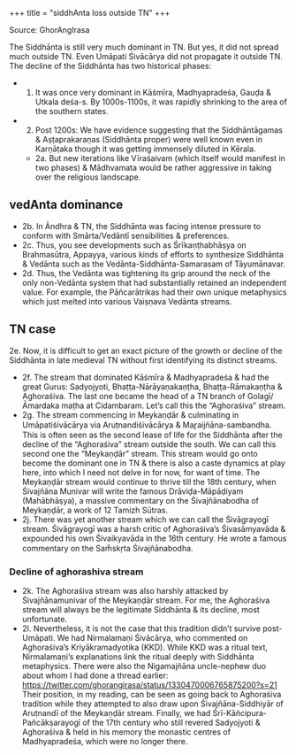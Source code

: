 +++
title = "siddhAnta loss outside TN"
+++

Source: GhorAngIrasa

The Siddhānta is still very much dominant in TN. But yes, it did not spread much outside TN. Even Umāpati Śivācārya did not propagate it outside TN. The decline of the Siddhānta has two historical phases: 

- 1. It was once very dominant in Kāśmīra, Madhyapradeśa, Gauḍa & Utkala deśa-s. By 1000s-1100s, it was rapidly shrinking to the area of the southern states.
- 2. Post 1200s: We have evidence suggesting that the Siddhāntāgamas & Aṣṭaprakaraṇas (Siddhānta proper) were well known even in Karṇāṭaka though it was getting immensely diluted in Kērala.
  - 2a. But new iterations like Vīraśaivam (which itself would manifest in two phases) & Mādhvamata would be rather aggressive in taking over the religious landscape.

## vedAnta dominance
- 2b. In Āndhra & TN, the Siddhānta was facing intense pressure to conform with Smārta/Vedāntī sensibilities & preferences.
- 2c. Thus, you see developments such as Śrīkaṇṭhabhāṣya on Brahmasūtra, Appayya, various kinds of efforts to synthesize Siddhānta & Vedānta such as the Vedānta-Siddhānta-Samarasam of Tāyumānavar. 
- 2d. Thus, the Vedānta was tightening its grip around the neck of the only non-Vedānta system that had substantially retained an independent value. For example, the Pāñcarātrikas had their own unique metaphysics which just melted into various Vaiṣṇava Vedānta streams.

## TN case
2e. Now, it is difficult to get an exact picture of the growth or decline of the Siddhānta in late medieval TN without first identifying its distinct streams.

- 2f. The stream that dominated Kāśmīra & Madhyapradeśa & had the great Gurus: Sadyojyoti, Bhaṭṭa-Nārāyaṇakaṇṭha, Bhaṭṭa-Rāmakaṇṭha & Aghoraśiva. The last one became the head of a TN branch of Golagī/Āmardaka maṭha at Cidambaram. Let’s call this the “Aghoraśiva” stream.
- 2g. The stream commencing in Meykaṇḍār & culminating in Umāpatiśivācārya via Aruṭnandiśivācārya & Mar̥aijñāna-sambandha. This is often seen as the second lease of life for the Siddhānta after the decline of the “Aghoraśiva” stream outside the south. We can call this second one the “Meykaṇḍār” stream. This stream would go onto become the dominant one in TN & there is also a caste dynamics at play here, into which I need not delve in for now, for want of time. The Meykaṇḍār stream would continue to thrive till the 18th century, when Śivajñāna Munivar will write the famous Drāviḍa-Māpāḍiyam (Mahābhāṣya), a massive commentary on the Śivajñānabodha of Meykaṇḍār, a work of 12 Tamizh Sūtras.
- 2j. There was yet another stream which we can call the Śivāgrayogī stream. Śivāgrayogī was a harsh critic of Aghoraśiva’s Śivasāmyavāda & expounded his own Śivaikyavāda in the 16th century. He wrote a famous commentary on the Sam̐skṛta Śivajñānabodha.

### Decline of aghorashiva stream
- 2k. The Aghoraśiva stream was also harshly attacked by Śivajñānamunivar of the Meykaṇḍār stream. For me, the Aghoraśiva stream will always be the legitimate Siddhānta & its decline, most unfortunate.
- 2l. Nevertheless, it is not the case that this tradition didn’t survive post-Umāpati. We had Nirmalamaṇi Śivācārya, who commented on Aghoraśiva’s Kriyākramadyotika (KKD). While KKD was a ritual text, Nirmalamaṇi’s explanations link the ritual deeply with Siddhānta metaphysics. There were also the Nigamajñāna uncle-nephew duo about whom I had done a thread earlier: https://twitter.com/ghorangirasa/status/1330470006765875200?s=21 Their position, in my reading, can be seen as going back to Aghoraśiva tradition while they attempted to also draw upon Śivajñāna-Siddhiyār of Aruṭnandī of the Meykaṇḍār stream. Finally, we had Śrī-Kāñcipura-Pañcākṣarayogī of the 17th century who still revered Sadyojyoti & Aghoraśiva & held in his memory the monastic centres of Madhyapradeśa, which were no longer there.
